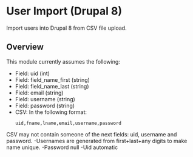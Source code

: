 # User Import (Drupal 8)
Import users into Drupal 8 from CSV file upload.

## Overview

This module currently assumes the following:

- Field: uid (int)
- Field: field_name_first (string)
- Field: field_name_last (string)
- Field: email (string)
- Field: username (string)
- Field: password (string)
- CSV: In the following format:
    ```
   uid,fname,lname,email,username,password
    ```
CSV may not contain someone of the next fields: uid, username and password.
-Usernames are generated from first+last+any digits to make name unique.
-Password null
-Uid automatic
